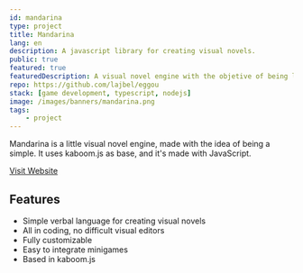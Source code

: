 ```yaml
---
id: mandarina
type: project
title: Mandarina
lang: en
description: A javascript library for creating visual novels.
public: true
featured: true
featuredDescription: A visual novel engine with the objetive of being lightweight and easy for novel development learning.
repo: https://github.com/lajbel/eggou
stack: [game development, typescript, nodejs]
image: /images/banners/mandarina.png
tags:
    - project
---
```


Mandarina is a little visual novel engine, made with the idea of being a simple.
It uses kaboom.js as base, and it's made with JavaScript.

<a class="button button--flat" href="https://lajbel.github.io/mandarina" target="_blank">Visit
Website</a>

## Features

- Simple verbal language for creating visual novels
- All in coding, no difficult visual editors
- Fully customizable
- Easy to integrate minigames
- Based in kaboom.js
